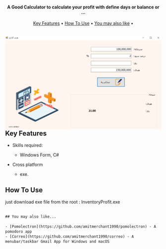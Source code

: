 

<h4 align="center">A Good Calculator to calculate your profit with define days or balance or ...</h4>


<p align="center">
  <a href="#key-features">Key Features</a> •
  <a href="#how-to-use">How To Use</a> •
  <a href="#You-may-also-like">You may also like</a> •
</p>
<br />

<img src="profit.PNG" align="right" size=20% />

## Key Features

* Skills required:
  - Windows Form, C#
  
* Cross platform
  - exe.

## How To Use

just download exe file from the root : InventoryProfit.exe
```

## You may also like...

- [Pomolectron](https://github.com/amitmerchant1990/pomolectron) - A pomodoro app
- [Correo](https://github.com/amitmerchant1990/correo) - A menubar/taskbar Gmail App for Windows and macOS

